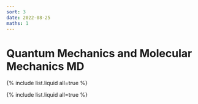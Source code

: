 ```yaml
---
sort: 3
date: 2022-08-25
maths: 1
---
```


# Quantum Mechanics and Molecular Mechanics MD


{% include list.liquid all=true %}

{% include list.liquid all=true %}

